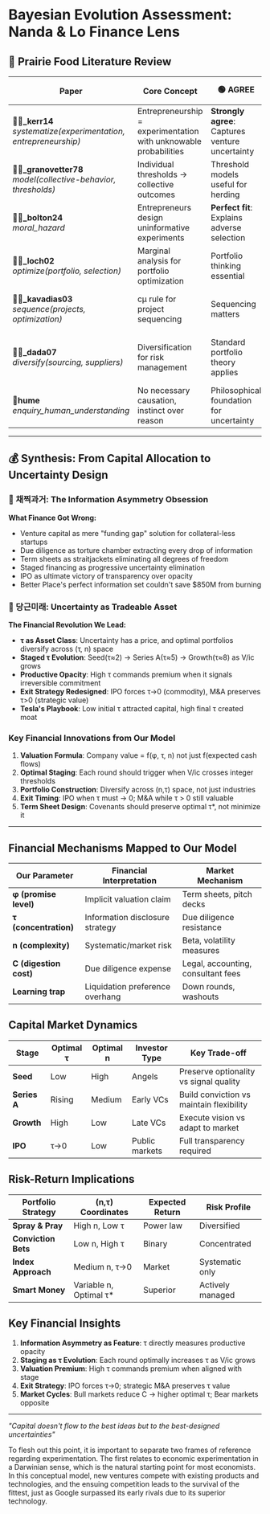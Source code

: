 # Bayesian Evolution Assessment: Nanda & Lo Finance Lens
## 🐅 Prairie Food Literature Review

| Paper                                                               | Core Concept                                                     | 🟢 AGREE                                         | 🔴 DISAGREE                          | 💰 Finance Application                               |
| ------------------------------------------------------------------- | ---------------------------------------------------------------- | ------------------------------------------------ | ------------------------------------ | ---------------------------------------------------- |
| **📜🐅_kerr14**<br>*systematize(experimentation, entrepreneurship)* | Entrepreneurship = experimentation with unknowable probabilities | **Strongly agree**: Captures venture uncertainty | -                                    | Each funding round = experiment with capital at risk |
| **📜🐅_granovetter78**<br>*model(collective-behavior, thresholds)*  | Individual thresholds → collective outcomes                      | Threshold models useful for herding              | Too deterministic for markets        | Explains funding cascades and crashes                |
| **📜👾_bolton24**<br>*moral_hazard*                                 | Entrepreneurs design uninformative experiments                   | **Perfect fit**: Explains adverse selection      | -                                    | High τ = manipulating investor signals               |
| **📜🐅_loch02**<br>*optimize(portfolio, selection)*                 | Marginal analysis for portfolio optimization                     | Portfolio thinking essential                     | Misses active uncertainty management | VCs optimize across (n,τ) space                      |
| **📜🐅_kavadias03**<br>*sequence(projects, optimization)*           | cμ rule for project sequencing                                   | Sequencing matters                               | Too rigid, assumes fixed parameters  | Founders manipulate perceived urgency via φ          |
| **📜🐅_dada07**<br>*diversify(sourcing, suppliers)*                 | Diversification for risk management                              | Standard portfolio theory applies                | Sometimes concentration optimal      | High τ justified when C > diversification benefit    |
| **📜hume**<br>*enquiry_human_understanding*                         | No necessary causation, instinct over reason                     | Philosophical foundation for uncertainty         | -                                    | Justifies why markets price "unknown unknowns"       |

---

## 💰 Synthesis: From Capital Allocation to Uncertainty Design

### 🤠 채찍과거: The Information Asymmetry Obsession
**What Finance Got Wrong:**
- Venture capital as mere "funding gap" solution for collateral-less startups
- Due diligence as torture chamber extracting every drop of information
- Term sheets as straitjackets eliminating all degrees of freedom
- Staged financing as progressive uncertainty elimination
- IPO as ultimate victory of transparency over opacity
- Better Place's perfect information set couldn't save $850M from burning

### 🥕 당근미래: Uncertainty as Tradeable Asset
**The Financial Revolution We Lead:**
- **τ as Asset Class**: Uncertainty has a price, and optimal portfolios diversify across (τ, n) space
- **Staged τ Evolution**: Seed(τ≈2) → Series A(τ≈5) → Growth(τ≈8) as V/ic grows
- **Productive Opacity**: High τ commands premium when it signals irreversible commitment
- **Exit Strategy Redesigned**: IPO forces τ→0 (commodity), M&A preserves τ>0 (strategic value)
- **Tesla's Playbook**: Low initial τ attracted capital, high final τ created moat

### Key Financial Innovations from Our Model
1. **Valuation Formula**: Company value = f(φ, τ, n) not just f(expected cash flows)
2. **Optimal Staging**: Each round should trigger when V/ic crosses integer thresholds
3. **Portfolio Construction**: Diversify across (n,τ) space, not just industries
4. **Exit Timing**: IPO when τ must → 0; M&A while τ > 0 still valuable
5. **Term Sheet Design**: Covenants should preserve optimal τ*, not minimize it

---

## Financial Mechanisms Mapped to Our Model

| Our Parameter | Financial Interpretation | Market Mechanism |
|---------------|-------------------------|------------------|
| **φ (promise level)** | Implicit valuation claim | Term sheets, pitch decks |
| **τ (concentration)** | Information disclosure strategy | Due diligence resistance |
| **n (complexity)** | Systematic/market risk | Beta, volatility measures |
| **C (digestion cost)** | Due diligence expense | Legal, accounting, consultant fees |
| **Learning trap** | Liquidation preference overhang | Down rounds, washouts |

## Capital Market Dynamics

| Stage        | Optimal τ | Optimal n | Investor Type  | Key Trade-off                          |
| ------------ | --------- | --------- | -------------- | -------------------------------------- |
| **Seed**     | Low       | High      | Angels         | Preserve optionality vs signal quality |
| **Series A** | Rising    | Medium    | Early VCs      | Build conviction vs maintain flexibility |
| **Growth**   | High      | Low       | Late VCs       | Execute vision vs adapt to market |
| **IPO**      | τ→0       | Low       | Public markets | Full transparency required |

## Risk-Return Implications

| Portfolio Strategy | (n,τ) Coordinates | Expected Return | Risk Profile |
|-------------------|-------------------|-----------------|--------------|
| **Spray & Pray** | High n, Low τ | Power law | Diversified |
| **Conviction Bets** | Low n, High τ | Binary | Concentrated |
| **Index Approach** | Medium n, τ→0 | Market | Systematic only |
| **Smart Money** | Variable n, Optimal τ* | Superior | Actively managed |

## Key Financial Insights
1. **Information Asymmetry as Feature**: τ directly measures productive opacity
2. **Staging as τ Evolution**: Each round optimally increases τ as V/ic grows
3. **Valuation Premium**: High τ commands premium when aligned with stage
4. **Exit Strategy**: IPO forces τ→0; strategic M&A preserves τ value
5. **Market Cycles**: Bull markets reduce C → higher optimal τ; Bear markets opposite

---

*"Capital doesn't flow to the best ideas but to the best-designed uncertainties"*


To flesh out this point, it is important to separate two frames of reference regarding experimentation. The first relates to economic experimentation in a Darwinian sense, which is the natural starting point for most economists. In this conceptual model, new ventures compete with existing products and technologies, and the ensuing competition leads to the survival of the fittest, just as Google surpassed its early rivals due to its superior technology.